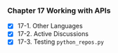 ### Chapter 17 Working with APIs

-   [x] 17-1. Other Languages
-   [x] 17-2. Active Discussions
-   [x] 17-3. Testing `python_repos.py`
